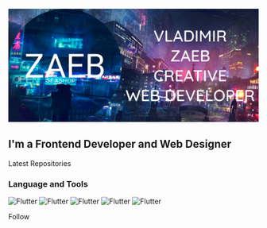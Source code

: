 [![Header](https://github.com/zaebbb/zaebbb/blob/main/assets/header.png?raw=true)](https://zaebbb.github.io/Zaeb-Official/index.html)

## I'm a Frontend Developer and Web Designer

Latest Repositories

### Language and Tools
![Flutter](https://img.shields.io/badge/-JavaScript-009AC6?style=for-the-badge&logo=javascript)
![Flutter](https://img.shields.io/badge/-HTML-002649?style=for-the-badge&logo=HTML)
![Flutter](https://img.shields.io/badge/-CSS-002649?style=for-the-badge&logo=CSS)
![Flutter](https://img.shields.io/badge/-SQL-002649?style=for-the-badge&logo=mysql)
![Flutter](https://img.shields.io/badge/-PHP-002649?style=for-the-badge&logo=PHP)

Follow
